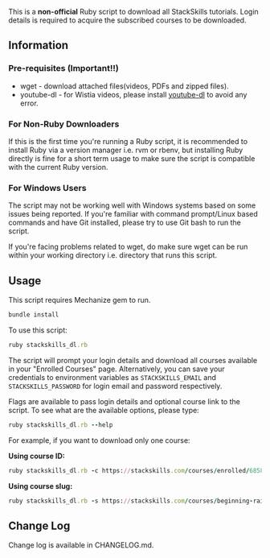 This is a **non-official** Ruby script to download all StackSkills tutorials. Login details is required to acquire the subscribed courses to be downloaded.

## Information
### Pre-requisites (Important!!)
- wget - download attached files(videos, PDFs and zipped files).
- youtube-dl - for Wistia videos, please install [youtube-dl](https://github.com/rg3/youtube-dl) to avoid any error.

### For Non-Ruby Downloaders
If this is the first time you're running a Ruby script, it is recommended to install Ruby via a version manager i.e. rvm or rbenv, but installing Ruby directly is fine for a short term usage to make sure the script is compatible with the current Ruby version.

### For Windows Users
The script may not be working well with Windows systems based on some issues being reported. If you're familiar with command prompt/Linux based commands and have Git installed, please try to use Git bash to run the script.

If you're facing problems related to wget, do make sure wget can be run within your working directory i.e. directory that runs this script.

## Usage

This script requires Mechanize gem to run.
```ruby
bundle install
```

To use this script:
```ruby
ruby stackskills_dl.rb
```
The script will prompt your login details and download all courses available in your "Enrolled Courses" page. Alternatively, you can save your credentials to environment variables as `STACKSKILLS_EMAIL` and `STACKSKILLS_PASSWORD` for login email and password respectively.

Flags are available to pass login details and optional course link to the script.
To see what are the available options, please type:
```ruby
ruby stackskills_dl.rb --help
```

For example, if you want to download only one course:

**Using course ID:**
```ruby
ruby stackskills_dl.rb -c https://stackskills.com/courses/enrolled/68582
```

**Using course slug:**
```ruby
ruby stackskills_dl.rb -s https://stackskills.com/courses/beginning-rails-programming
```

## Change Log
Change log is available in CHANGELOG.md.
